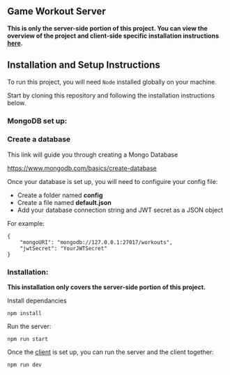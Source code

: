 ## Game Workout Server

**This is only the server-side portion of this project. You can view the overview of the project and client-side specific installation instructions [here](https://github.com/adbollinger/game-workout-client).**

## Installation and Setup Instructions

To run this project, you will need `Node` installed globally on your machine.

Start by cloning this repository and following the installation instructions below.

### MongoDB set up:

### Create a database

This link will guide you through creating a Mongo Database

https://www.mongodb.com/basics/create-database

Once your database is set up, you will need to configuire your config file:

- Create a folder named **config**
- Create a file named **default.json**
- Add your database connection string and JWT secret as a JSON object

For example: 
```
{
    "mongoURI": "mongodb://127.0.0.1:27017/workouts",
    "jwtSecret": "YourJWTSecret"
}
```

### Installation:

**This installation only covers the server-side portion of this project.**

Install dependancies

`npm install`  

Run the server:  

`npm run start`  

Once the [client](https://github.com/adbollinger/game-workout-client#installation-and-setup-instructions) is set up, you can run the server and the client together:

`npm run dev`  

